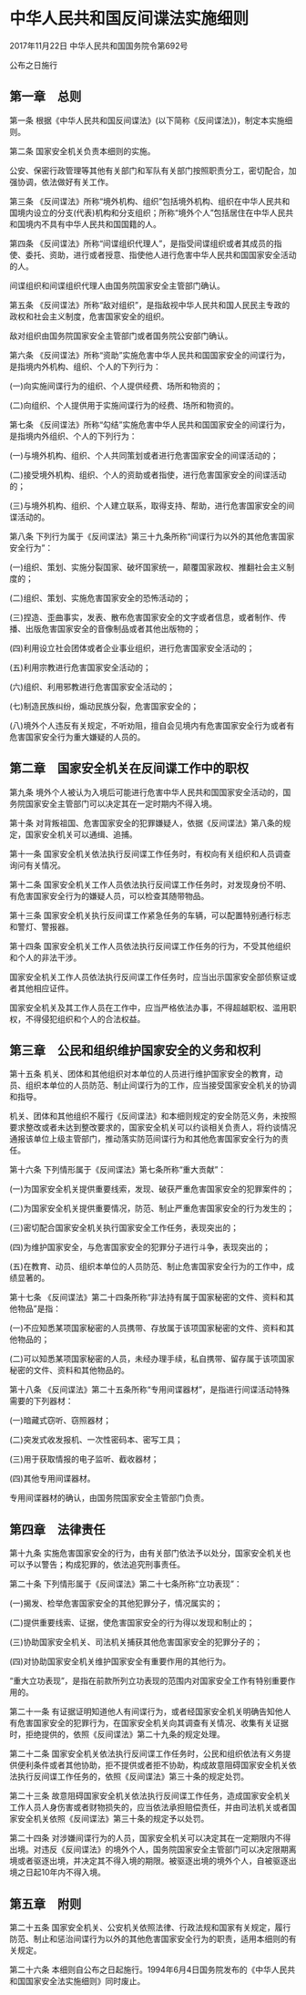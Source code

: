 # 中华人民共和国反间谍法实施细则

2017年11月22日 中华人民共和国国务院令第692号

公布之日施行

<!-- INFO END -->

## 第一章　总则

第一条 根据《中华人民共和国反间谍法》(以下简称《反间谍法》)，制定本实施细则。

第二条 国家安全机关负责本细则的实施。

公安、保密行政管理等其他有关部门和军队有关部门按照职责分工，密切配合，加强协调，依法做好有关工作。

第三条 《反间谍法》所称“境外机构、组织”包括境外机构、组织在中华人民共和国境内设立的分支(代表)机构和分支组织；所称“境外个人”包括居住在中华人民共和国境内不具有中华人民共和国国籍的人。

第四条 《反间谍法》所称“间谍组织代理人”，是指受间谍组织或者其成员的指使、委托、资助，进行或者授意、指使他人进行危害中华人民共和国国家安全活动的人。

间谍组织和间谍组织代理人由国务院国家安全主管部门确认。

第五条 《反间谍法》所称“敌对组织”，是指敌视中华人民共和国人民民主专政的政权和社会主义制度，危害国家安全的组织。

敌对组织由国务院国家安全主管部门或者国务院公安部门确认。

第六条 《反间谍法》所称“资助”实施危害中华人民共和国国家安全的间谍行为，是指境内外机构、组织、个人的下列行为：

(一)向实施间谍行为的组织、个人提供经费、场所和物资的；

(二)向组织、个人提供用于实施间谍行为的经费、场所和物资的。

第七条 《反间谍法》所称“勾结”实施危害中华人民共和国国家安全的间谍行为，是指境内外组织、个人的下列行为：

(一)与境外机构、组织、个人共同策划或者进行危害国家安全的间谍活动的；

(二)接受境外机构、组织、个人的资助或者指使，进行危害国家安全的间谍活动的；

(三)与境外机构、组织、个人建立联系，取得支持、帮助，进行危害国家安全的间谍活动的。

第八条 下列行为属于《反间谍法》第三十九条所称“间谍行为以外的其他危害国家安全行为”：

(一)组织、策划、实施分裂国家、破坏国家统一，颠覆国家政权、推翻社会主义制度的；

(二)组织、策划、实施危害国家安全的恐怖活动的；

(三)捏造、歪曲事实，发表、散布危害国家安全的文字或者信息，或者制作、传播、出版危害国家安全的音像制品或者其他出版物的；

(四)利用设立社会团体或者企业事业组织，进行危害国家安全活动的；

(五)利用宗教进行危害国家安全活动的；

(六)组织、利用邪教进行危害国家安全活动的；

(七)制造民族纠纷，煽动民族分裂，危害国家安全的；

(八)境外个人违反有关规定，不听劝阻，擅自会见境内有危害国家安全行为或者有危害国家安全行为重大嫌疑的人员的。

## 第二章　国家安全机关在反间谍工作中的职权

第九条 境外个人被认为入境后可能进行危害中华人民共和国国家安全活动的，国务院国家安全主管部门可以决定其在一定时期内不得入境。

第十条 对背叛祖国、危害国家安全的犯罪嫌疑人，依据《反间谍法》第八条的规定，国家安全机关可以通缉、追捕。

第十一条 国家安全机关依法执行反间谍工作任务时，有权向有关组织和人员调查询问有关情况。

第十二条 国家安全机关工作人员依法执行反间谍工作任务时，对发现身份不明、有危害国家安全行为的嫌疑人员，可以检查其随带物品。

第十三条 国家安全机关执行反间谍工作紧急任务的车辆，可以配置特别通行标志和警灯、警报器。

第十四条 国家安全机关工作人员依法执行反间谍工作任务的行为，不受其他组织和个人的非法干涉。

国家安全机关工作人员依法执行反间谍工作任务时，应当出示国家安全部侦察证或者其他相应证件。

国家安全机关及其工作人员在工作中，应当严格依法办事，不得超越职权、滥用职权，不得侵犯组织和个人的合法权益。

## 第三章　公民和组织维护国家安全的义务和权利

第十五条 机关、团体和其他组织对本单位的人员进行维护国家安全的教育，动员、组织本单位的人员防范、制止间谍行为的工作，应当接受国家安全机关的协调和指导。

机关、团体和其他组织不履行《反间谍法》和本细则规定的安全防范义务，未按照要求整改或者未达到整改要求的，国家安全机关可以约谈相关负责人，将约谈情况通报该单位上级主管部门，推动落实防范间谍行为和其他危害国家安全行为的责任。

第十六条 下列情形属于《反间谍法》第七条所称“重大贡献”：

(一)为国家安全机关提供重要线索，发现、破获严重危害国家安全的犯罪案件的；

(二)为国家安全机关提供重要情况，防范、制止严重危害国家安全的行为发生的；

(三)密切配合国家安全机关执行国家安全工作任务，表现突出的；

(四)为维护国家安全，与危害国家安全的犯罪分子进行斗争，表现突出的；

(五)在教育、动员、组织本单位的人员防范、制止危害国家安全行为的工作中，成绩显著的。

第十七条 《反间谍法》第二十四条所称“非法持有属于国家秘密的文件、资料和其他物品”是指：

(一)不应知悉某项国家秘密的人员携带、存放属于该项国家秘密的文件、资料和其他物品的；

(二)可以知悉某项国家秘密的人员，未经办理手续，私自携带、留存属于该项国家秘密的文件、资料和其他物品的。

第十八条 《反间谍法》第二十五条所称“专用间谍器材”，是指进行间谍活动特殊需要的下列器材：

(一)暗藏式窃听、窃照器材；

(二)突发式收发报机、一次性密码本、密写工具；

(三)用于获取情报的电子监听、截收器材；

(四)其他专用间谍器材。

专用间谍器材的确认，由国务院国家安全主管部门负责。

## 第四章　法律责任

第十九条 实施危害国家安全的行为，由有关部门依法予以处分，国家安全机关也可以予以警告；构成犯罪的，依法追究刑事责任。

第二十条 下列情形属于《反间谍法》第二十七条所称“立功表现”：

(一)揭发、检举危害国家安全的其他犯罪分子，情况属实的；

(二)提供重要线索、证据，使危害国家安全的行为得以发现和制止的；

(三)协助国家安全机关、司法机关捕获其他危害国家安全的犯罪分子的；

(四)对协助国家安全机关维护国家安全有重要作用的其他行为。

“重大立功表现”，是指在前款所列立功表现的范围内对国家安全工作有特别重要作用的。

第二十一条 有证据证明知道他人有间谍行为，或者经国家安全机关明确告知他人有危害国家安全的犯罪行为，在国家安全机关向其调查有关情况、收集有关证据时，拒绝提供的，依照《反间谍法》第二十九条的规定处理。

第二十二条 国家安全机关依法执行反间谍工作任务时，公民和组织依法有义务提供便利条件或者其他协助，拒不提供或者拒不协助，构成故意阻碍国家安全机关依法执行反间谍工作任务的，依照《反间谍法》第三十条的规定处罚。

第二十三条 故意阻碍国家安全机关依法执行反间谍工作任务，造成国家安全机关工作人员人身伤害或者财物损失的，应当依法承担赔偿责任，并由司法机关或者国家安全机关依照《反间谍法》第三十条的规定予以处罚。

第二十四条 对涉嫌间谍行为的人员，国家安全机关可以决定其在一定期限内不得出境。对违反《反间谍法》的境外个人，国务院国家安全主管部门可以决定限期离境或者驱逐出境，并决定其不得入境的期限。被驱逐出境的境外个人，自被驱逐出境之日起10年内不得入境。

## 第五章　附则

第二十五条 国家安全机关、公安机关依照法律、行政法规和国家有关规定，履行防范、制止和惩治间谍行为以外的其他危害国家安全行为的职责，适用本细则的有关规定。

第二十六条 本细则自公布之日起施行。1994年6月4日国务院发布的《中华人民共和国国家安全法实施细则》同时废止。

